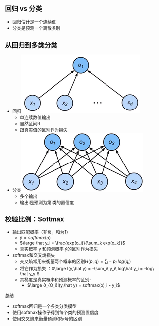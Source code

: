 ## 回归 vs 分类

- 回归估计是一个连续值
- 分类是预测一个离散类别

## 从回归到多类分类

- 回归<img src="img/9.1.png" alt="9.1" style="zoom:67%;" />
  - 单连续数值输出
  - 自然区间R
  - 跟真实值的区别作为损失
- 分类<img src="img/9.2.png" alt="9.2" style="zoom:67%;" />
  - 多个输出
  - 输出i是预测为第i类的置信度

## 校验比例：Softmax

- 输出匹配概率（非负，和为1）
  - $\hat y = softmax(o)$
  - $\large \hat y_i = \frac{exp(o_i)}{\sum_k exp(o_k)}$
  - 真实概率 y 和预测概率 $\hat y$的区别作为损失
- softmax和交叉熵损失
  - 交叉熵常用来衡量两个概率的区别$H(p,q) = \sum_i - p_i\ log(q_i)$
  - 将它作为损失 ：$\large l(y,\hat y) = -\sum_i\  y_i\ log\hat y_i  = -log\  \hat y_y $
  - 其梯度是真实概率和预测概率的区别-
    - $\large ∂_{O_i}l(y,\hat y) = softmax(o)_i - y_i$

总结

- softmax回归是一个多类分类模型
- 使用softmax操作子得到每个类的预测置信度
- 使用交叉熵来衡量预测和标号的区别

